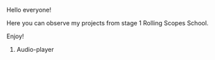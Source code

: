 Hello everyone! 

Here you can observe my projects from stage 1 Rolling Scopes School.

Enjoy!

1. Audio-player